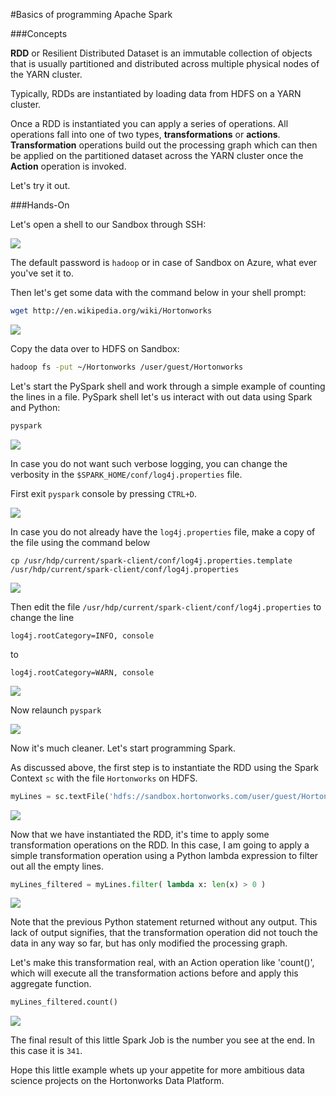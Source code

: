 #Basics of programming Apache Spark


###Concepts

**RDD** or Resilient Distributed Dataset is an immutable collection of objects that is usually partitioned and distributed across multiple physical nodes of the YARN cluster.

Typically, RDDs are instantiated by loading data from HDFS on a YARN cluster.

Once a RDD is instantiated you can apply a series of operations. All operations fall into one of two types, **transformations** or **actions**. **Transformation** operations build out the processing graph which can then be applied on the partitioned dataset across the YARN cluster once the **Action** operation is invoked.

Let's try it out.

###Hands-On

Let's open a shell to our Sandbox through SSH:

![](https://www.dropbox.com/s/tzsxvsnxfo26jn7/Screenshot_2015-04-13_07_58_43.png?dl=1)

The default password is `hadoop` or in case of Sandbox on Azure, what ever you've set it to.



Then let's get some data with the command below in your shell prompt:

```bash
wget http://en.wikipedia.org/wiki/Hortonworks
```
![](https://www.dropbox.com/s/p6v9f2garljdpoj/Screenshot_2015-04-13_08_11_41.png?dl=1)

Copy the data over to HDFS on Sandbox:

```bash
hadoop fs -put ~/Hortonworks /user/guest/Hortonworks
```


Let's start the PySpark shell and work through a simple example of counting the lines in a file. PySpark shell let's us interact with out data using Spark and Python:

```bash
pyspark
```
![](https://www.dropbox.com/s/vr5syq682z8usla/Screenshot%202015-04-13%2007.59.59.png?dl=1)

In case you do not want such verbose logging, you can change the verbosity in the `$SPARK_HOME/conf/log4j.properties` file.

First exit `pyspark` console by pressing `CTRL+D`.

![](https://www.dropbox.com/s/wkxkddlkwuv94sb/Screenshot%202015-06-08%2007.16.04.png?dl=1)

In case you do not already have the `log4j.properties` file, make a copy of the file using the command below

```
cp /usr/hdp/current/spark-client/conf/log4j.properties.template /usr/hdp/current/spark-client/conf/log4j.properties
```

![](https://www.dropbox.com/s/dzvu6xu0yfb8bcy/Screenshot%202015-06-08%2007.09.28.png?dl=1)

Then edit the file `/usr/hdp/current/spark-client/conf/log4j.properties` to change the line

```
log4j.rootCategory=INFO, console
```
to

```
log4j.rootCategory=WARN, console
```
![](https://www.dropbox.com/s/x5z0wxkljwk1khb/Screenshot%202015-06-08%2007.17.29.png?dl=1)

Now relaunch `pyspark`

![](https://www.dropbox.com/s/vjayu75m5g6n2db/Screenshot%202015-06-08%2007.19.16.png?dl=1)

Now it's much cleaner. Let's start programming Spark.

As discussed above, the first step is to instantiate the RDD using the Spark Context `sc` with the file `Hortonworks` on HDFS.

```python
myLines = sc.textFile('hdfs://sandbox.hortonworks.com/user/guest/Hortonworks')
```
![](https://www.dropbox.com/s/a2d7v61acgozid7/Screenshot%202015-04-13%2009.10.32.png?dl=1)

Now that we have instantiated the RDD, it's time to apply some transformation operations on the RDD. In this case, I am going to apply a simple transformation operation using a Python lambda expression to filter out all the empty lines.

```python
myLines_filtered = myLines.filter( lambda x: len(x) > 0 )
```
![](https://www.dropbox.com/s/0m0wg35a89p3rrj/Screenshot%202015-04-13%2009.17.52.png?dl=1)

Note that the previous Python statement returned without any output. This lack of output signifies, that the transformation operation did not touch the data in any way so far, but has only modified the processing graph.

Let's make this transformation real, with an Action operation like 'count()', which will execute all the transformation actions before and apply this aggregate function.

```python
myLines_filtered.count()
```
![](https://www.dropbox.com/s/q42679pbo8m2hf1/Screenshot%202015-04-13%2009.19.07.png?dl=1)

The final result of this little Spark Job is the number you see at the end. In this case it is `341`.

Hope this little example whets up your appetite for more ambitious data science projects on the Hortonworks Data Platform.
